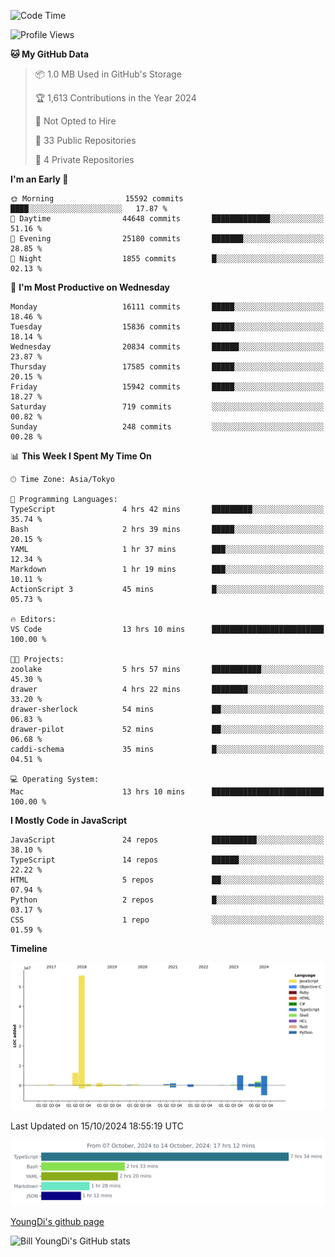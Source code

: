 <!--START_SECTION:waka-->
![Code Time](http://img.shields.io/badge/Code%20Time-986%20hrs%2014%20mins-blue)

![Profile Views](http://img.shields.io/badge/Profile%20Views-30-blue)

**🐱 My GitHub Data** 

> 📦 1.0 MB Used in GitHub's Storage 
 > 
> 🏆 1,613 Contributions in the Year 2024
 > 
> 🚫 Not Opted to Hire
 > 
> 📜 33 Public Repositories 
 > 
> 🔑 4 Private Repositories 
 > 
**I'm an Early 🐤** 

```text
🌞 Morning                15592 commits       ████░░░░░░░░░░░░░░░░░░░░░   17.87 % 
🌆 Daytime                44648 commits       █████████████░░░░░░░░░░░░   51.16 % 
🌃 Evening                25180 commits       ███████░░░░░░░░░░░░░░░░░░   28.85 % 
🌙 Night                  1855 commits        █░░░░░░░░░░░░░░░░░░░░░░░░   02.13 % 
```
📅 **I'm Most Productive on Wednesday** 

```text
Monday                   16111 commits       █████░░░░░░░░░░░░░░░░░░░░   18.46 % 
Tuesday                  15836 commits       █████░░░░░░░░░░░░░░░░░░░░   18.14 % 
Wednesday                20834 commits       ██████░░░░░░░░░░░░░░░░░░░   23.87 % 
Thursday                 17585 commits       █████░░░░░░░░░░░░░░░░░░░░   20.15 % 
Friday                   15942 commits       █████░░░░░░░░░░░░░░░░░░░░   18.27 % 
Saturday                 719 commits         ░░░░░░░░░░░░░░░░░░░░░░░░░   00.82 % 
Sunday                   248 commits         ░░░░░░░░░░░░░░░░░░░░░░░░░   00.28 % 
```


📊 **This Week I Spent My Time On** 

```text
🕑︎ Time Zone: Asia/Tokyo

💬 Programming Languages: 
TypeScript               4 hrs 42 mins       █████████░░░░░░░░░░░░░░░░   35.74 % 
Bash                     2 hrs 39 mins       █████░░░░░░░░░░░░░░░░░░░░   20.15 % 
YAML                     1 hr 37 mins        ███░░░░░░░░░░░░░░░░░░░░░░   12.34 % 
Markdown                 1 hr 19 mins        ███░░░░░░░░░░░░░░░░░░░░░░   10.11 % 
ActionScript 3           45 mins             █░░░░░░░░░░░░░░░░░░░░░░░░   05.73 % 

🔥 Editors: 
VS Code                  13 hrs 10 mins      █████████████████████████   100.00 % 

🐱‍💻 Projects: 
zoolake                  5 hrs 57 mins       ███████████░░░░░░░░░░░░░░   45.30 % 
drawer                   4 hrs 22 mins       ████████░░░░░░░░░░░░░░░░░   33.20 % 
drawer-sherlock          54 mins             ██░░░░░░░░░░░░░░░░░░░░░░░   06.83 % 
drawer-pilot             52 mins             ██░░░░░░░░░░░░░░░░░░░░░░░   06.68 % 
caddi-schema             35 mins             █░░░░░░░░░░░░░░░░░░░░░░░░   04.51 % 

💻 Operating System: 
Mac                      13 hrs 10 mins      █████████████████████████   100.00 % 
```

**I Mostly Code in JavaScript** 

```text
JavaScript               24 repos            ██████████░░░░░░░░░░░░░░░   38.10 % 
TypeScript               14 repos            ██████░░░░░░░░░░░░░░░░░░░   22.22 % 
HTML                     5 repos             ██░░░░░░░░░░░░░░░░░░░░░░░   07.94 % 
Python                   2 repos             █░░░░░░░░░░░░░░░░░░░░░░░░   03.17 % 
CSS                      1 repo              ░░░░░░░░░░░░░░░░░░░░░░░░░   01.59 % 
```



**Timeline**

![Lines of Code chart](https://raw.githubusercontent.com/Youngdi/Youngdi/master/assets/bar_graph.png)


 Last Updated on 15/10/2024 18:55:19 UTC
<!--END_SECTION:waka-->

![wakatime](./images/stat.svg)

[YoungDi's github page](https://youngdi.github.io)

![Bill YoungDi's GitHub stats](https://github-readme-stats.vercel.app/api?username=youngdi&count_private=true&show_icons=true)
